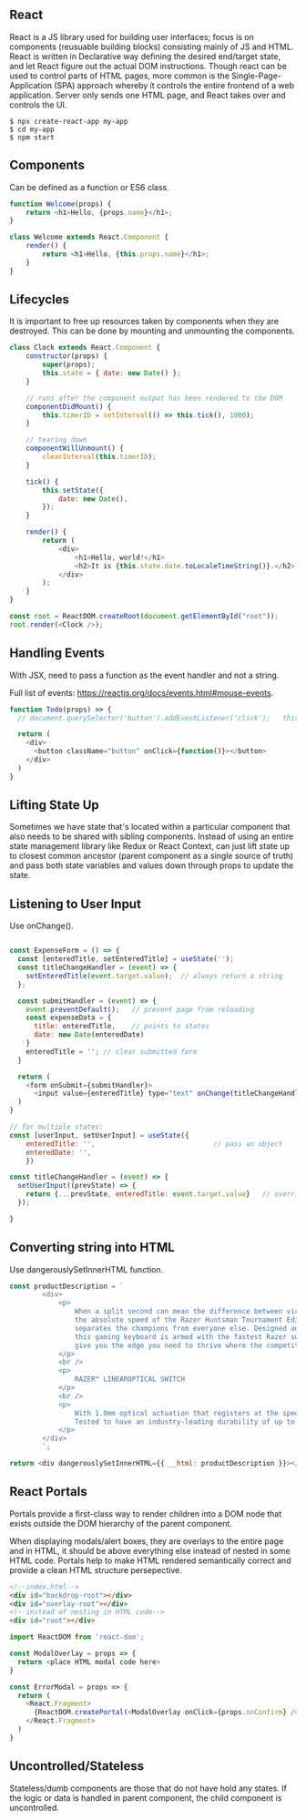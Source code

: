## React

React is a JS library used for building user interfaces; focus is on components (reusuable building blocks) consisting mainly of JS and HTML. React is written in Declarative way defining the desired end/target state, and let React figure out the actual DOM instructions. Though react can be used to control parts of HTML pages, more common is the Single-Page-Application (SPA) approach whereby it controls the entire frontend of a web application. Server only sends one HTML page, and React takes over and controls the UI.

```console
$ npx create-react-app my-app
$ cd my-app
$ npm start
```

## Components

Can be defined as a function or ES6 class.

```js
function Welcome(props) {
    return <h1>Hello, {props.name}</h1>;
}
```

```js
class Welcome extends React.Component {
    render() {
        return <h1>Hello, {this.props.name}</h1>;
    }
}
```

## Lifecycles

It is important to free up resources taken by components when they are destroyed. This can be done by mounting and unmounting the components.

```js
class Clock extends React.Component {
    constructor(props) {
        super(props);
        this.state = { date: new Date() };
    }

    // runs after the component output has been rendered to the DOM
    componentDidMount() {
        this.timerID = setInterval(() => this.tick(), 1000);
    }

    // tearing down
    componentWillUnmount() {
        clearInterval(this.timerID);
    }

    tick() {
        this.setState({
            date: new Date(),
        });
    }

    render() {
        return (
            <div>
                <h1>Hello, world!</h1>
                <h2>It is {this.state.date.toLocaleTimeString()}.</h2>
            </div>
        );
    }
}

const root = ReactDOM.createRoot(document.getElementById("root"));
root.render(<Clock />);
```

## Handling Events

With JSX, need to pass a function as the event handler and not a string.

Full list of events: https://reactjs.org/docs/events.html#mouse-events.

```javascript
function Todo(props) => {
  // document.querySelector('button').addEventListener('click');   this is imperative approach, not declarative

  return (
    <div>
      <button className="button" onClick={function()}></button>
    </div>
  )
}

```

## Lifting State Up

Sometimes we have state that's located within a particular component that also needs to be shared with sibling components. Instead of using an entire state management library like Redux or React Context, can just lift state up to closest common ancestor (parent component as a single source of truth) and pass both state variables and values down through props to update the state.

## Listening to User Input

Use onChange().

```javascript

const ExpenseForm = () => {
  const [enteredTitle, setEnteredTitle] = useState('');
  const titleChangeHandler = (event) => {
    setEnteredTitle(event.target.value);  // always return a string
  };

  const submitHandler = (event) => {
    event.preventDefault();   // prevent page from reloading
    const expenseData = {
      title: enteredTitle,    // points to states
      date: new Date(enteredDate)
    }
    enteredTitle = ''; // clear submitted form
  }

  return (
    <form onSubmit={submitHandler}>
      <input value={enteredTitle} type="text" onChange(titleChangeHandler) /> // value allows two-way binding
  )
}

// for multiple states:
const [userInput, setUserInput] = useState({
    enteredTitle: '',                             // pass an object
    enteredDate: '',
    })

const titleChangeHandler = (event) => {
  setUserInput((prevState) => {
    return {...prevState, enteredTitle: event.target.value}   // overrides title and ensures others are not thrown away
  });

}
```

## Converting string into HTML

Use dangerouslySetInnerHTML function.

```js
const productDescription = `
        <div>
            <p>
                When a split second can mean the difference between victory and defeat,
                the absolute speed of the Razer Huntsman Tournament Edition is what 
                separates the champions from everyone else. Designed and tested by Team Razer athletes, 
                this gaming keyboard is armed with the fastest Razer switches we’ve ever designed, to 
                give you the edge you need to thrive where the competition is fiercest.
            </p>
            <br />
            <p>
                RAZER™ LINEAROPTICAL SWITCH
            </p>
            <br />
            <p>
                With 1.0mm optical actuation that registers at the speed of light, expect nothing but instant response from every keystroke, as you react and execute clutch plays with clinical efficiency.
                Tested to have an industry-leading durability of up to 100 million keystrokes, the Razer™ Linear Optical Switches are also well-equipped to withstand the rigors of training and competitive play.
            </p>
        </div>
        `;

return <div dangerouslySetInnerHTML={{ __html: productDescription }}></div>;
```

## React Portals

Portals provide a first-class way to render children into a DOM node that exists outside the DOM hierarchy of the parent component.

When displaying modals/alert boxes, they are overlays to the entire page and in HTML, it should be above everything else instead of nested in some HTML code. Portals help to make HTML rendered semantically correct and provide a clean HTML structure persepective.

```html
<!--index.html-->
<div id="backdrop-root"></div>
<div id="overlay-root"></div>
<!--instead of nesting in HTML code-->
<div id="root"></div>
```

```javascript
import ReactDOM from 'react-dom';

const ModalOverlay = props => {
  return <place HTML modal code here>
}

const ErrorModal = props => {
  return (
    <React.Fragment>
      {ReactDOM.createPortal(<ModalOverlay onClick={props.onConfirm} />), document.getElementById('overlay-root'))}
    </React.Fragment>
  )
}
```

## Uncontrolled/Stateless

Stateless/dumb components are those that do not have hold any states.
If the logic or data is handled in parent component, the child component is uncontrolled.
